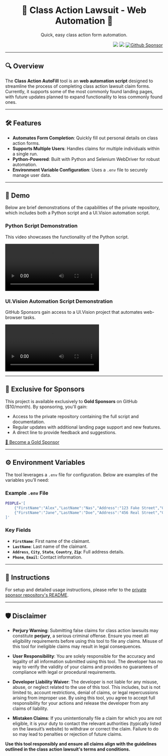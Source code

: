 <h1 align="center"> 📝 Class Action Lawsuit - Web Automation 💼 </h1>
<p align="center">Quick, easy class action form automation.</p>

<p align="right">
    <img src="https://img.shields.io/badge/python-3670A0?style=for-the-badge&logo=python&logoColor=ffdd54"/>
    <img src="https://img.shields.io/badge/-selenium-%43B02A?style=for-the-badge&logo=selenium&logoColor=white"/>
    <a href="https://github.com/sponsors/Prem-ium" target="_blank">
        <img src="https://img.shields.io/badge/sponsor-30363D?style=for-the-badge&logo=GitHub-Sponsors&logoColor=#EA4AA" alt="Github Sponsor"/>
    </a>
</p>

---

## 🔍 Overview 

The **Class Action AutoFill** tool is an **web automation script** designed to streamline the process of completing class action lawsuit claim forms. Currently, it supports some of the most commonly found landing pages, with future updates planned to expand functionality to less commonly found ones.

---

## 🛠 Features

- **Automates Form Completion**: Quickly fill out personal details on class action forms.  
- **Supports Multiple Users**: Handles claims for multiple individuals within a single run.  
- **Python-Powered**: Built with Python and Selenium WebDriver for robust automation.  
- **Environment Variable Configuration**: Uses a `.env` file to securely manage user data.

---
## 🎥 Demo  
Below are brief demonstrations of the capabilities of the private repository, which includes both a Python script and a UI.Vision automation script.

### Python Script Demonstration
This video showcases the functionality of the Python script.

<video src="https://github.com/user-attachments/assets/2b512c18-f056-47a5-902b-78712c5e1160" controls="controls" style="max-width: 100%; height: auto;">
  Your browser does not support video tags.
  https://github.com/user-attachments/assets/2b512c18-f056-47a5-902b-78712c5e1160
</video>

### UI.Vision Automation Script Demonstration
GitHub Sponsors gain access to a UI.Vision project that automates web-browser tasks.

<video src="https://github.com/user-attachments/assets/13cd9c4f-c1a3-4dc1-b486-d4aab8f2142a" controls="controls" style="max-width: 100%; height: auto;">
  Your browser does not support video tags.
  https://github.com/user-attachments/assets/13cd9c4f-c1a3-4dc1-b486-d4aab8f2142a
</video>

---
## 🌟 Exclusive for Sponsors  

This project is available exclusively to **Gold Sponsors** on GitHub ($10/month). By sponsoring, you'll gain:  

- Access to the private repository containing the full script and documentation.  
- Regular updates with additional landing page support and new features.  
- A direct line to provide feedback and suggestions.  

[💛 Become a Gold Sponsor](https://github.com/sponsors/Prem-ium)  

---

## ⚙️ Environment Variables  

The tool leverages a `.env` file for configuration. Below are examples of the variables you’ll need:  

### Example `.env` File  
```bash
PEOPLE='[
    {"FirstName":"Alex","LastName":"Nas","Address":"123 Fake Street","City":"Atlanta","State":"GA","Country":"United States","Zip":"31083","Phone":"908-375-6473","Email":"alex-nas@gmail.com"},
    {"FirstName":"Jane","LastName":"Doe","Address":"456 Real Street","City":"New York","State":"NY","Country":"USA","Zip":"10001","Phone":"123-456-7890","Email":"jane-doe@gmail.com"}
]'
```
### Key Fields  

- **`FirstName`**: First name of the claimant.  
- **`LastName`**: Last name of the claimant.  
- **`Address`**, **`City`**, **`State`**, **`Country`**, **`Zip`**: Full address details.  
- **`Phone`**, **`Email`**: Contact information.  

---

## 🚀 Instructions  

For setup and detailed usage instructions, please refer to the [private sponsor repository's README](https://github.com/PremiumSponsor/sponsors/blob/main/Auto-ClassAction/README.md).

---

## 🛡️ Disclaimer  

- **Perjury Warning**: Submitting false claims for class action lawsuits may constitute **perjury**, a serious criminal offense. Ensure you meet all eligibility requirements before using this tool to file any claims. Misuse of this tool for ineligible claims may result in legal consequences.  

- **User Responsibility**: You are solely responsible for the accuracy and legality of all information submitted using this tool. The developer has no way to verify the validity of your claims and provides no guarantees of compliance with legal or procedural requirements.  

- **Developer Liability Waiver**: The developer is not liable for any misuse, abuse, or neglect related to the use of this tool. This includes, but is not limited to, account restrictions, denial of claims, or legal repercussions arising from improper use. By using this tool, you agree to accept full responsibility for your actions and release the developer from any claims of liability.  

- **Mistaken Claims**: If you unintentionally file a claim for which you are not eligible, it is your duty to contact the relevant authorities (typically listed on the lawsuit’s website) to withdraw or correct the claim. Failure to do so may lead to penalties or rejection of future claims.  

**Use this tool responsibly and ensure all claims align with the guidelines outlined in the class action lawsuit's terms and conditions.**  
